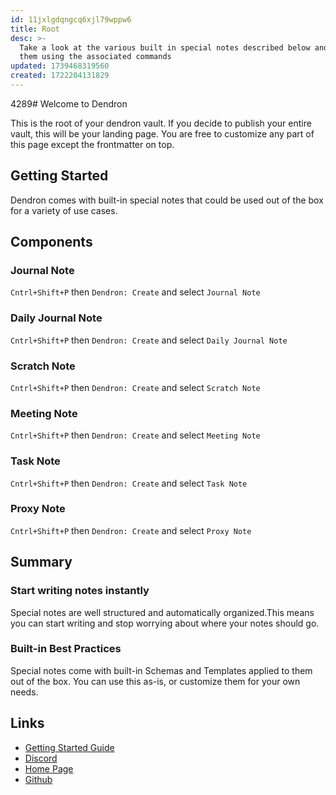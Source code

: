```yaml
---
id: 11jxlgdqngcq6xjl79wppw6
title: Root
desc: >-
  Take a look at the various built in special notes described below and create
  them using the associated commands 
updated: 1739468319560
created: 1722204131829
---
```

4289# Welcome to Dendron

 This is the root of your dendron vault. If you decide to publish your entire vault, this will be your landing page. You are free to customize any part of this page except the frontmatter on top.

 ## Getting Started

 Dendron comes with built-in special notes that could be used out of the box for a variety of use cases.

 ## Components

 ### Journal Note

 `Cntrl+Shift+P` then `Dendron: Create` and select `Journal Note`

 ### Daily Journal Note

 `Cntrl+Shift+P` then `Dendron: Create` and select `Daily Journal Note`

 ### Scratch Note

 `Cntrl+Shift+P` then `Dendron: Create` and select `Scratch Note`

 ### Meeting Note

 `Cntrl+Shift+P` then `Dendron: Create` and select `Meeting Note`

 ### Task Note

 `Cntrl+Shift+P` then `Dendron: Create` and select `Task Note`

 ### Proxy Note

 `Cntrl+Shift+P` then `Dendron: Create` and select `Proxy Note`

 ## Summary

 ### Start writing notes instantly

 Special notes are well structured and automatically organized.This means you can start writing and stop worrying about where your notes should go.

 ### Built-in Best Practices

 Special notes come with built-in Schemas and Templates applied to them out of the box. You can use this as-is, or customize them for your own needs.

 ## Links
 - [Getting Started Guide](https://link.dendron.so/6b25)
 - [Discord](https://link.dendron.so/6b23)
 - [Home Page](https://wiki.dendron.so/)
 - [Github](https://link.dendron.so/6b24)